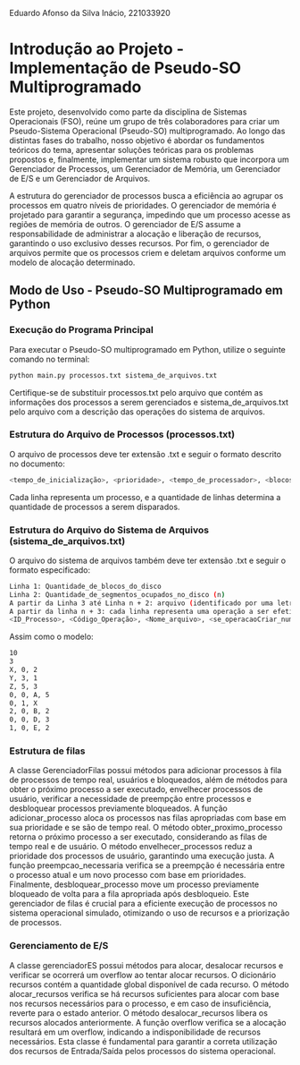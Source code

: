 Eduardo Afonso da Silva Inácio, 221033920

# Introdução ao Projeto - Implementação de Pseudo-SO Multiprogramado

Este projeto, desenvolvido como parte da disciplina de Sistemas Operacionais (FSO), reúne um grupo de três colaboradores para criar um Pseudo-Sistema Operacional (Pseudo-SO) multiprogramado. Ao longo das distintas fases do trabalho, nosso objetivo é abordar os fundamentos teóricos do tema, apresentar soluções teóricas para os problemas propostos e, finalmente, implementar um sistema robusto que incorpora um Gerenciador de Processos, um Gerenciador de Memória, um Gerenciador de E/S e um Gerenciador de Arquivos.

A estrutura do gerenciador de processos busca a eficiência ao agrupar os processos em quatro níveis de prioridades. O gerenciador de memória é projetado para garantir a segurança, impedindo que um processo acesse as regiões de memória de outros. O gerenciador de E/S assume a responsabilidade de administrar a alocação e liberação de recursos, garantindo o uso exclusivo desses recursos. Por fim, o gerenciador de arquivos permite que os processos criem e deletam arquivos conforme um modelo de alocação determinado.



## **Modo de Uso - Pseudo-SO Multiprogramado em Python**

### Execução do Programa Principal

Para executar o Pseudo-SO multiprogramado em Python, utilize o seguinte comando no terminal:

```bash
python main.py processos.txt sistema_de_arquivos.txt
```
Certifique-se de substituir processos.txt pelo arquivo que contém as informações dos processos a serem gerenciados e sistema_de_arquivos.txt pelo arquivo com a descrição das operações do sistema de arquivos.

### Estrutura do Arquivo de Processos (processos.txt)
O arquivo de processos deve ter extensão .txt e seguir o formato descrito no documento:
```bash
<tempo_de_inicialização>, <prioridade>, <tempo_de_processador>, <blocos_em_memória>, <código_da_impressora>, <requisição_do_scanner>, <requisição_do_modem>, <código_do_disco>
```

Cada linha representa um processo, e a quantidade de linhas determina a quantidade de processos a serem disparados.

### Estrutura do Arquivo do Sistema de Arquivos (sistema_de_arquivos.txt)
O arquivo do sistema de arquivos também deve ter extensão .txt e seguir o formato especificado:
```bash
Linha 1: Quantidade_de_blocos_do_disco
Linha 2: Quantidade_de_segmentos_ocupados_no_disco (n)
A partir da Linha 3 até Linha n + 2: arquivo (identificado por uma letra), número_do_primeiro_bloco_gravado, quantidade_de_blocos_ocupados
A partir da linha n + 3: cada linha representa uma operação a ser efetivada pelo sistema de arquivos do Pseudo-SO:
<ID_Processo>, <Código_Operação>, <Nome_arquivo>, <se_operacaoCriar_numero_blocos>
```

Assim como o modelo:
```bash
10
3
X, 0, 2
Y, 3, 1
Z, 5, 3
0, 0, A, 5
0, 1, X
2, 0, B, 2
0, 0, D, 3
1, 0, E, 2
```

### Estrutura de filas 

A classe GerenciadorFilas possui métodos para adicionar processos à fila de processos de tempo real, usuários e bloqueados, além de métodos para obter o próximo processo a ser executado, envelhecer processos de usuário, verificar a necessidade de preempção entre processos e desbloquear processos previamente bloqueados. A função adicionar_processo aloca os processos nas filas apropriadas com base em sua prioridade e se são de tempo real. O método obter_proximo_processo retorna o próximo processo a ser executado, considerando as filas de tempo real e de usuário. O método envelhecer_processos reduz a prioridade dos processos de usuário, garantindo uma execução justa. A função preempcao_necessaria verifica se a preempção é necessária entre o processo atual e um novo processo com base em prioridades. Finalmente, desbloquear_processo move um processo previamente bloqueado de volta para a fila apropriada após desbloqueio. Este gerenciador de filas é crucial para a eficiente execução de processos no sistema operacional simulado, otimizando o uso de recursos e a priorização de processos.

### Gerenciamento de E/S

A classe gerenciadorES possui métodos para alocar, desalocar recursos e verificar se ocorrerá um overflow ao tentar alocar recursos. O dicionário recursos contém a quantidade global disponível de cada recurso. O método alocar_recursos verifica se há recursos suficientes para alocar com base nos recursos necessários para o processo, e em caso de insuficiência, reverte para o estado anterior. O método desalocar_recursos libera os recursos alocados anteriormente. A função overflow verifica se a alocação resultará em um overflow, indicando a indisponibilidade de recursos necessários. Esta classe é fundamental para garantir a correta utilização dos recursos de Entrada/Saída pelos processos do sistema operacional. 